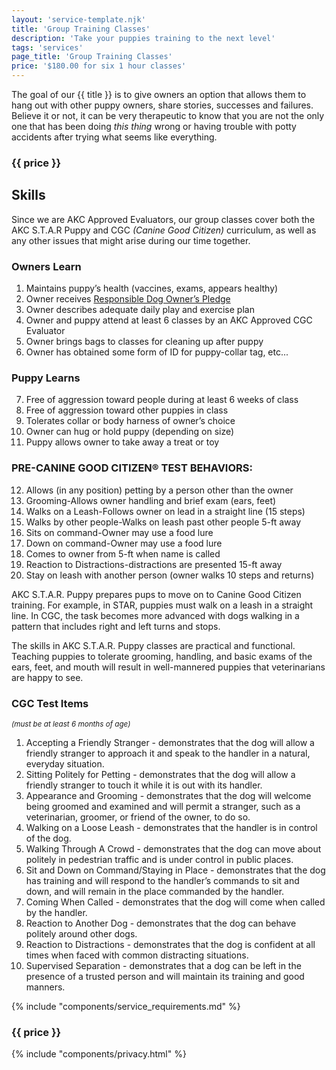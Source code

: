 ```yaml
---
layout: 'service-template.njk'
title: 'Group Training Classes'
description: 'Take your puppies training to the next level'
tags: 'services'
page_title: 'Group Training Classes'
price: '$180.00 for six 1 hour classes'
---
```



The goal of our {{ title }} is to give owners an option that allows them to hang out with other puppy owners, share stories, successes and failures. Believe it or not, it can be very therapeutic to know that you are not the only one that has been doing _this thing_ wrong or having trouble with potty accidents after trying what seems like everything.

### {{ price }}

## Skills

Since we are AKC Approved Evaluators, our group classes cover both the AKC S.T.A.R Puppy and CGC _(Canine Good Citizen)_ curriculum, as well as any other issues that might arise during our time together.
### Owners Learn

1. Maintains puppy’s health (vaccines, exams, appears healthy)
2. Owner receives [Responsible Dog Owner’s Pledge](https://images.akc.org/pdf/starpuppy/lesson_RDO_pledge.pdf)
3. Owner describes adequate daily play and exercise plan
4. Owner and puppy attend at least 6 classes by an AKC Approved CGC Evaluator
5. Owner brings bags to classes for cleaning up after puppy
6. Owner has obtained some form of ID for puppy-collar tag, etc...

### Puppy Learns

7. Free of aggression toward people during at least 6 weeks of class
8. Free of aggression toward other puppies in class
9. Tolerates collar or body harness of owner’s choice
10. Owner can hug or hold puppy (depending on size)
11. Puppy allows owner to take away a treat or toy

### PRE-CANINE GOOD CITIZEN® TEST BEHAVIORS:

12. Allows (in any position) petting by a person other than the owner
13. Grooming-Allows owner handling and brief exam (ears, feet)
14. Walks on a Leash-Follows owner on lead in a straight line (15 steps)
15. Walks by other people-Walks on leash past other people 5-ft away
16. Sits on command-Owner may use a food lure
17. Down on command-Owner may use a food lure
18. Comes to owner from 5-ft when name is called
19. Reaction to Distractions-distractions are presented 15-ft away
20. Stay on leash with another person (owner walks 10 steps and returns)

AKC S.T.A.R. Puppy prepares pups to move on to Canine Good Citizen training. For example, in STAR, puppies must walk on a leash in a straight line. In CGC, the task becomes more advanced with dogs walking in a pattern that includes right and left turns and stops.

The skills in AKC S.T.A.R. Puppy classes are practical and functional. Teaching puppies to tolerate grooming, handling, and basic exams of the ears, feet, and mouth will result in well-mannered puppies that veterinarians are happy to see.

### CGC Test Items 
<small>_(must be at least 6 months of age)_</small>

1. Accepting a Friendly Stranger - demonstrates that the dog will allow a
   friendly stranger to approach it and speak to the
   handler in a natural, everyday situation.
2. Sitting Politely for Petting - demonstrates that the dog will allow a
   friendly stranger to touch it while it is out with its
   handler.
3. Appearance and Grooming - demonstrates that the dog will
   welcome being groomed and examined and will
   permit a stranger, such as a veterinarian, groomer,
   or friend of the owner, to do so.
4. Walking on a Loose Leash - demonstrates that the handler is in control of the dog.
5. Walking Through A Crowd - demonstrates that the dog can move
   about politely in pedestrian traffic and is under
   control in public places.
6. Sit and Down on Command/Staying in Place - demonstrates that the dog has training and
   will respond to the handler’s commands to sit and
   down, and will remain in the place commanded by
   the handler.
7. Coming When Called - demonstrates that the dog will come
   when called by the handler.
8. Reaction to Another Dog - demonstrates that the dog can behave
   politely around other dogs.
9. Reaction to Distractions - demonstrates that the dog is confident
   at all times when faced with common distracting
   situations.
10. Supervised Separation - demonstrates that a dog can be left in
    the presence of a trusted person and will maintain
    its training and good manners.

{% include "components/service_requirements.md" %}

### {{ price }}

{% include "components/privacy.html" %}
